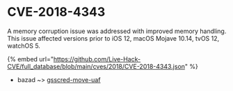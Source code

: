 # CVE-2018-4343

A memory corruption issue was addressed with improved memory handling. This issue affected versions prior to iOS 12, macOS Mojave 10.14, tvOS 12, watchOS 5.

{% embed url="https://github.com/Live-Hack-CVE/full_database/blob/main/cves/2018/CVE-2018-4343.json" %}


* bazad ~> [gsscred-move-uaf](https://www.alice-snow.ru/2018/database/cve-2018-4343/gsscred-move-uaf-bazad)